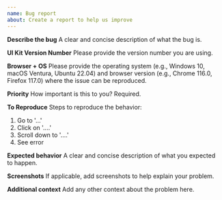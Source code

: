 ```yaml
---
name: Bug report
about: Create a report to help us improve
---
```


<!---
Before you submit, please search open/closed github issues and discussions since someone might have asked something similar before.
-->

**Describe the bug**
A clear and concise description of what the bug is.

**UI Kit Version Number**
Please provide the version number you are using.

**Browser + OS**
Please provide the operating system (e.g., Windows 10, macOS Ventura, Ubuntu 22.04) and browser version (e.g., Chrome 116.0, Firefox 117.0) where the issue can be reproduced.

**Priority**
How important is this to you? Required.

**To Reproduce**
Steps to reproduce the behavior:

1. Go to '...'
2. Click on '....'
3. Scroll down to '....'
4. See error

<!--
  You can also fork https://codesandbox.io/s/commercetools-ui-kit-codesandbox-1vz7c to reproduce the bug.
  Then provide the link of your fork so that we can understand the bug easily.
-->

**Expected behavior**
A clear and concise description of what you expected to happen.

**Screenshots**
If applicable, add screenshots to help explain your problem.

**Additional context**
Add any other context about the problem here.

